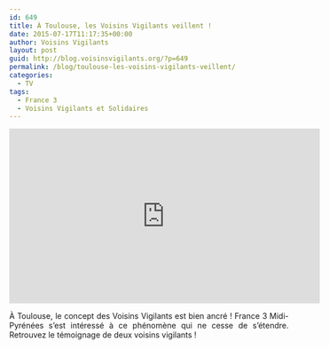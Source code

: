 ```yaml
---
id: 649
title: À Toulouse, les Voisins Vigilants veillent !
date: 2015-07-17T11:17:35+00:00
author: Voisins Vigilants
layout: post
guid: http://blog.voisinsvigilants.org/?p=649
permalink: /blog/toulouse-les-voisins-vigilants-veillent/
categories:
  - TV
tags:
  - France 3
  - Voisins Vigilants et Solidaires
---
```

<iframe width="560" height="315" src="https://www.youtube.com/embed/db-ccbcalLo" frameborder="0" allow="accelerometer; autoplay; encrypted-media; gyroscope; picture-in-picture" allowfullscreen></iframe>

<p style="text-align: justify;">
  À Toulouse, le concept des Voisins Vigilants est bien ancré ! France 3 Midi-Pyrénées s&rsquo;est intéressé à ce phénomène qui ne cesse de s&rsquo;étendre. Retrouvez le témoignage de deux voisins vigilants !
</p>
